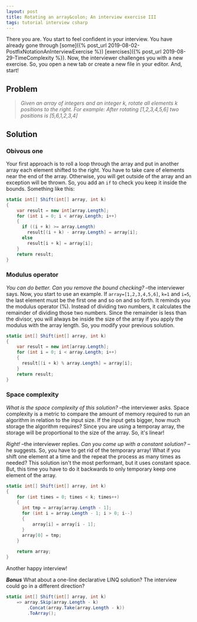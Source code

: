 ```yaml
---
layout: post
title: Rotating an array&colon; An interview exercise III
tags: tutorial interview csharp
---
```


There you are. You start to feel confident in your interview. You have already gone through [some]({% post_url 2019-08-02-PostfixNotationAnInterviewExercise %}) [exercises]({% post_url 2019-08-29-TimeComplexity %}). Now, the interviewer challenges you with a new exercise. So, you open a new tab or create a new file in your editor. And, start!

## Problem

> _Given an array of integers and an integer k, rotate all elements k positions to the right. For example: After rotating [1,2,3,4,5,6] two positions is [5,6,1,2,3,4]_

## Solution

### Obivous one

Your first approach is to roll a loop through the array and put in another array each element shifted to the right. You have to take care of elements near the end of the array. Otherwise, you will get outside of the array and an exception will be thrown. So, you add an `if` to check you keep it inside the bounds. Something like this:

```csharp
static int[] Shift(int[] array, int k)
{
    var result = new int[array.Length];
    for (int i = 0; i < array.Length; i++)
    {
      if ((i + k) >= array.Length)
        result[(i + k) - array.Length] = array[i];
      else
        result[i + k] = array[i];
    }
    return result;
}
```

### Modulus operator

_You can do better. Can you remove the bound checking?_ –the interviewer says. Now, you start to use an example. If `array=[1,2,3,4,5,6]`, `k=1` and `i=5`, the last element must be the first one and so on and so forth. It reminds you the modulus operator (%). Instead of dividing two numbers, it calculates the remainder of dividing those two numbers. Since the remainder is less than the divisor, you will always be inside the size of the array if you apply the modulus with the array length. So, you modify your previous solution.

```csharp
static int[] Shift(int[] array, int k)
{
    var result = new int[array.Length];
    for (int i = 0; i < array.Length; i++)
    {
      result[(i + k) % array.Length] = array[i];
    }
    return result;
}
```

### Space complexity

_What is the space complexity of this solution?_ –the interviewer asks. Space complexity is a metric to compare the amount of memory required to run an algorithm in relation to the input size. If the input gets bigger, how much storage the algorithm requires? Since you are using a temporay array, the storage will be proportional to the size of the array. So, it's linear!

_Right!_ –the interviewer replies. _Can you come up with a constant solution?_ –he suggests. So, you have to get rid of the temporary array! What if you shift one element at a time and the repeat the process as many times as needed? This solution isn't the most performant, but it uses constant space. But, this time you have to do it backwards to only temporary keep one element of the array.

```csharp
static int[] Shift(int[] array, int k)
{ 
    for (int times = 0; times < k; times++)
    {
      int tmp = array[array.Length - 1];
      for (int i = array.Length - 1; i > 0; i--)
      {
          array[i] = array[i - 1];
      }
      array[0] = tmp;
    }
        
    return array;
}
```

Another happy interview!

_**Bonus**_ What about a one-line declarative LINQ solution? The interview could go in a different direction?

```csharp
static int[] Shift(int[] array, int k)
    => array.Skip(array.Length - k)
        .Concat(array.Take(array.Length - k))
        .ToArray();
```

